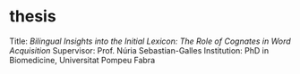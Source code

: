 # thesis

Title: *Bilingual Insights into the Initial Lexicon: The Role of Cognates in Word Acquisition*
Supervisor: Prof. Núria Sebastian-Galles
Institution: PhD in Biomedicine, Universitat Pompeu Fabra

